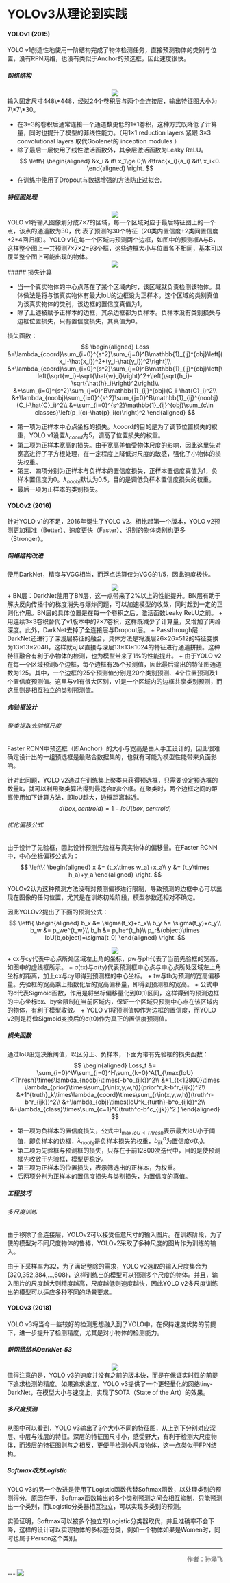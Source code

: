# YOLOv3从理论到实践

#### YOLOv1 (2015)

YOLO v1创造性地使用一阶结构完成了物体检测任务，直接预测物体的类别与位置，没有RPN网络，也没有类似于Anchor的预选框，因此速度很快。

##### 网络结构

<center><img src="yolo1.png"></center>
输入固定尺寸448\*448，经过24个卷积层与两个全连接层，输出特征图大小为7\*7\*30。

 + 在3\*3的卷积后通常连接一个通道数更低的1\*1卷积，这种方式既降低了计算量，同时也提升了模型的非线性能力。（用1×1 reduction layers 紧跟 3×3 convolutional layers 取代Goolenet的 inception modules ）
 + 除了最后一层使用了线性激活函数外，其余层激活函数为Leaky ReLU。
    $$
    \left\{
    \begin{aligned}
    &x_i & if\ x_1\ge 0;\\
    &\frac{x_i}{a_i} &if\ x_i<0.
    \end{aligned}
    \right.
    $$
 + 在训练中使用了Dropout与数据增强的方法防止过拟合。

##### 特征图处理

<center><img src="yolo2.png"></center>
YOLO v1将输入图像划分成7×7的区域，每一个区域对应于最后特征图上的一个点，该点的通道数为30，代
表了预测的30个特征（20类内置信度+2类间置信度+2*4回归框）。YOLO v1在每一个区域内预测两个边框，如图中的预测框A与B，这样整个图上一共预测7×7×2=98个框，这些边框大小与位置各不相同，基本可以覆盖整个图上可能出现的物体。

<center><img src="yolo3.png"></center>
##### 损失计算

 + 当一个真实物体的中心点落在了某个区域内时，该区域就负责检测该物体。具体做法是将与该真实物体有最大IoU的边框设为正样本，这个区域的类别真值为该真实物体的类别，该边框的置信度真值为1。
 + 除了上述被赋予正样本的边框，其余边框都为负样本。负样本没有类别损失与边框位置损失，只有置信度损失，其真值为0。

损失函数：
$$
\begin{aligned}
Loss 
&=\lambda_{coord}\sum_{i=0}^{s^2}\sum_{j=0}^B\mathbb{1}_{ij}^{obj}\left[(x_i-\hat{x_i})^2+(y_i-\hat{y_i})^2\right]\\
&+\lambda_{coord}\sum_{i=0}^{s^2}\sum_{j=0}^B\mathbb{1}_{ij}^{obj}\left[\left(\sqrt{w_i}-\sqrt{\hat{w}_i}\right)^2+\left(\sqrt{h_i}-\sqrt{\hat{h}_i}\right)^2\right]\\
&+\sum_{i=0}^{s^2}\sum_{j=0}^B\mathbb{1}_{ij}^{obj}(C_i-\hat{C}_i)^2\\
&+\lambda_{noobj}\sum_{i=0}^{s^2}\sum_{j=0}^B\mathbb{1}_{ij}^{noobj}(C_i-\hat{C}_i)^2\\
&+\sum_{i=0}^{s^2}\mathbb{1}_{ij}^{obj}\sum_{c\in classes}\left(p_i(c)-\hat{p}_i(c)\right)^2
\end{aligned}
$$

 + 第一项为正样本中心点坐标的损失。λcoord的目的是为了调节位置损失的权重，YOLO v1设置$λ_{coord}$为5，调高了位置损失的权重。
 + 第二项为正样本宽高的损失。由于宽高差值受物体尺度的影响，因此这里先对宽高进行了平方根处理，在一定程度上降低对尺度的敏感，强化了小物体的损失权重。
 + 第三、四项分别为正样本与负样本的置信度损失，正样本置信度真值为1，负样本置信度为0。$λ_{noobj}$默认为0.5，目的是调低负样本置信度损失的权重。
 + 最后一项为正样本的类别损失。

#### YOLOv2 (2016)

针对YOLO v1的不足，2016年诞生了YOLO v2。相比起第一个版本，YOLO v2预测更加精准（Better）、速度更快（Faster）、识别的物体类别也更多（Stronger）。

##### 网络结构改进

使用DarkNet，精度与VGG相当，而浮点运算仅为VGG的1/5，因此速度极快。

<center><img src="yolo4.png"></center>
 + BN层：DarkNet使用了BN层，这一点带来了2%以上的性能提升。BN层有助于解决反向传播中的梯度消失与爆炸问题，可以加速模型的收敛，同时起到一定的正则化作用。BN层的具体位置是在每一个卷积之后，激活函数Leaky ReLU之前。
 + 用连续3×3卷积替代了v1版本中的7×7卷积，这样既减少了计算量，又增加了网络深度。此外，DarkNet去掉了全连接层与Dropout层。
 + Passthrough层：DarkNet还进行了深浅层特征的融合，具体方法是将浅层26×26×512的特征变换为13×13×2048，这样就可以直接与深层13×13×1024的特征进行通道拼接。这种特征融合有利于小物体的检测，也为模型带来了1%的性能提升。
 + 由于YOLO v2在每一个区域预测5个边框，每个边框有25个预测值，因此最后输出的特征图通道数为125。其中，一个边框的25个预测值分别是20个类别预测、4个位置预测及1个置信度预测值。这里与v1有很大区别，v1是一个区域内的边框共享类别预测，而这里则是相互独立的类别预测值。

##### 先验框设计

###### 聚类提取先验框尺度

Faster RCNN中预选框（即Anchor）的大小与宽高是由人手工设计的，因此很难确定设计出的一组预选框是最贴合数据集的，也就有可能为模型性能带来负面影响。

针对此问题，YOLO v2通过在训练集上聚类来获得预选框，只需要设定预选框的数量k，就可以利用聚类算法得到最适合的k个框。在聚类时，两个边框之间的距离使用如下计算方法，即IoU越大，边框距离越近。
$$
d(box,centroid)=1-IoU(box,centroid)
$$

###### 优化偏移公式

由于设计了先验框，因此设计预测先验框与真实物体的偏移量。在Faster RCNN中，中心坐标偏移公式为：
$$
\left\{
    \begin{aligned}
    x &= (t_x\times w_a)+x_a\\
    y &= (t_y\times h_a)+y_a
    \end{aligned}
    \right.
$$

YOLOv2认为这种预测方法没有对预测偏移进行限制，导致预测的边框中心可以出现在图像的任何位置，尤其是在训练初始阶段，模型参数还相对不确定。

因此YOLOv2提出了下面的预测公式：
$$
\left\{
    \begin{aligned}
    b_x &= \sigma(t_x)+c_x\\
    b_y &= \sigma(t_y)+c_y\\
    b_w &= p_we^{t_w}\\
    b_h &= p_he^{t_h}\\
    p_r&(object)\times IoU(b,object)=\sigma(t_0)
    \end{aligned}
    \right.
$$

<center><img src="yolo5.png"></center>
 + cx与cy代表中心点所处区域左上角的坐标，pw与ph代表了当前先验框的宽高，如图中的虚线框所示。
 + σ(tx)与σ(ty)代表预测框中心点与中心点所处区域左上角坐标的距离，加上cx与cy即得到预测框的中心坐标。
 + tw与th为预测的宽高偏移量。先验框的宽高乘上指数化后的宽高偏移量，即得到预测框的宽高。
 + 公式中的σ代表Sigmoid函数，作用是将坐标偏移量化到(0,1)区间，这样得到的预测边框的中心坐标bx、by会限制在当前区域内，保证一个区域只预测中心点在该区域内的物体，有利于模型收敛。
 + YOLO v1将预测值t0作为边框的置信度，而YOLO v2则是将做Sigmoid变换后的σ(t0)作为真正的置信度预测值。

##### 损失函数

通过IoU设定决策阈值，以区分正、负样本，下面为带有先验框的损失函数：
$$
\begin{aligned}
Loss_t &= \sum_{i=0}^W\sum_{j=0}^H\sum_{k=0}^A(1_{\max{IoU}<Thresh}\times\lambda_{noobj}\times(-b^o_{ijk})^2\\
&+1_{t<12800}\times \lambda_{prior}\times\sum_{r\in(x,y,w,h)}(prior^r_k-b^r_{ijk})^2\\
&+1^{truth}_k\times\lambda_{coord}\times\sum_{r\in(x,y,w,h)}(truth^r-b^r_{ijk})^2\\
&+\lambda_{obj}\times(IoU^k_{turth}-b^o_{ijk})^2\\
&+\lambda_{class}\times\sum_{c=1}^C(truth^c-b^c_{ijk})^2
)
\end{aligned}
$$

 + 第一项为负样本的置信度损失，公式中$1_{\max{IoU}<Thresh}$表示最大IoU小于阈值，即负样本的边框，$λ_{noobj}$是负样本损失的权重，$b^o_{ijk}$为置信度$σ(t_o)$。
 + 第二项为先验框与预测框的损失，只存在于前12800次迭代中，目的是使预测框先收敛于先验框，模型更稳定。
 + 第三项为正样本的位置损失，表示筛选出的正样本，为权重。
 + 后两项分别为正样本的置信度损失与类别损失，为置信度的真值。

##### 工程技巧

###### 多尺度训练

由于移除了全连接层，YOLOv2可以接受任意尺寸的输入图片。在训练阶段，为了使的模型对不同尺度物体的鲁棒，YOLOv2采取了多种尺度的图片作为训练的输入。

由于下采样率为32，为了满足整除的需求，YOLO v2选取的输入尺度集合为{320,352,384,...,608}，这样训练出的模型可以预测多个尺度的物体。并且，输入图片的尺度越大则精度越高，尺度越低则速度越快，因此YOLO v2多尺度训练出的模型可以适应多种不同的场景要求。

#### YOLOv3 (2018)

YOLO v3将当今一些较好的检测思想融入到了YOLO中，在保持速度优势的前提下，进一步提升了检测精度，尤其是对小物体的检测能力。

##### 新网络结构DarkNet-53

<center><img src="yolo6.png"></center>
值得注意的是，YOLO v3的速度并没有之前的版本快，而是在保证实时性的前提下追求检测的精度。如果追求速度，YOLO v3提供了一个更轻量化的网络tiny-DarkNet，在模型大小与速度上，实现了SOTA（State of the Art）的效果。

##### 多尺度预测

从图中可以看到，YOLO v3输出了3个大小不同的特征图，从上到下分别对应深层、中层与浅层的特征。深层的特征图尺寸小，感受野大，有利于检测大尺度物体，而浅层的特征图则与之相反，更便于检测小尺度物体，这一点类似于FPN结构。

##### Softmax改为Logistic

YOLO v3的另一个改进是使用了Logistic函数代替Softmax函数，以处理类别的预测得分。原因在于，Softmax函数输出的多个类别预测之间会相互抑制，只能预测出一个类别，而Logistic分类器相互独立，可以实现多类别的预测。

实验证明，Softmax可以被多个独立的Logistic分类器取代，并且准确率不会下降，这样的设计可以实现物体的多标签分类，例如一个物体如果是Women时，同时也属于Person这个类别。

---

<p align='right'><font color=gray><strong>作者：孙泽飞</strong></font></p>
---

<img src='https://img.wenhairu.com/images/2020/10/18/CbAIj.png'  >

